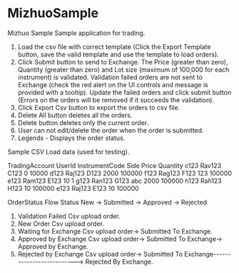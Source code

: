 # MizhuoSample
Mizhuo Sample
Sample application for trading.
1. Load the csv file with correct template (Click the Export Template button, save the valid template and use the template to load orders).
2. Click Submit button to send to Exchange.
    The Price (greater than zero), Quantity (greater than zero) and Lot size (maximum of 100,000 for each instrument) is validated.
    Validation failed orders are not sent to Exchange (check the red alert on the UI controls and message is provided with a tooltip).
    Update the failed orders and click submit button (Errors on the orders will be removed if it succeeds the validation).
3. Click Export Csv button to export the orders to csv file.
4. Delete All button deletes all the orders.
5. Delete button deletes only the current order.
6. User can not edit/delete the order when the order is submitted.
7. Legends - Displays the order status.



Sample CSV Load data (used for testing).

TradingAccount	UserId	InstrumentCode	Side	Price	Quantity
c123	        Rav123	C123		            0	    10000
d123	        Raj123	D123		            2000	100000
f123	        Rag123	F123	                123		100000
e123	        Ram123	E123		            10	    1
g123	        Ran123	G123	         abc	2000	100000
h123	        Rah123	H123		            10	    100000
e123	        Raj123	E123		            10	    100000


OrderStatus Flow
   Status                      New             ->  Submitted           ->   Approved           ->    Rejected
1. Validation Failed           Csv upload order.
2. New Order                   Csv upload order.
3. Waiting for Exchange        Csv upload order-> Submitted To Exchange.
4. Approved by Exchange        Csv upload order-> Submitted To Exchange-> Approved by Exchange.
5. Rejected by Exchange        Csv upload order-> Submitted To Exchange--------------------------> Rejected By Exchange.
